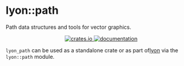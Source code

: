 # lyon::path

Path data structures and tools for vector graphics.

<p align="center">
  <a href="https://crates.io/crates/lyon_path">
      <img src="https://img.shields.io/crates/v/lyon_path.svg" alt="crates.io">
  </a>
  <a href="https://docs.rs/lyon_path">
      <img src="https://docs.rs/lyon_path/badge.svg" alt="documentation">
  </a>
</p>

`lyon_path` can be used as a standalone crate or as part of[lyon](https://docs.rs/lyon/) via the `lyon::path` module. 

